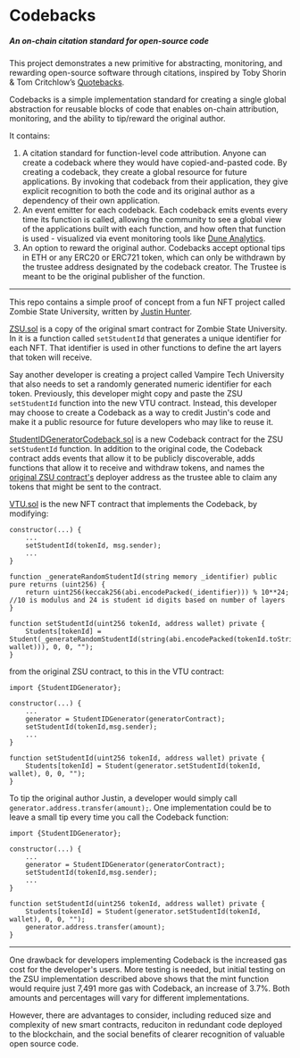 # Codebacks
##### An on-chain citation standard for open-source code

This project demonstrates a new primitive for abstracting, monitoring, and rewarding open-source software through citations, inspired by Toby Shorin & Tom Critchlow’s [Quotebacks](https://tomcritchlow.com/2020/06/09/quotebacks/).

Codebacks is a simple implementation standard for creating a single global abstraction for reusable blocks of code that enables on-chain attribution, monitoring, and the ability to tip/reward the original author.

It contains:

1. A citation standard for function-level code attribution. Anyone can create a codeback where they would have copied-and-pasted code. By creating a codeback, they create a global resource for future applications. By invoking that codeback from their application, they give explicit recognition to both the code and its original author as a dependency of their own application.
2. An event emitter for each codeback. Each codeback emits events every time its function is called, allowing the community to see a global view of the applications built with each function, and how often that function is used - visualized via event monitoring tools like [Dune Analytics](https://dune.com/queries/1503075).
3. An option to reward the original author. Codebacks accept optional tips in ETH or any ERC20 or ERC721 token, which can only be withdrawn by the trustee address designated by the codeback creator. The Trustee is meant to be the original publisher of the function.
---
This repo contains a simple proof of concept from a fun NFT project called Zombie State University, written by [Justin Hunter](https://twitter.com/polluterofminds).

[ZSU.sol](./contracts/ZSU.sol) is a copy of the original smart contract for Zombie State University. In it is a function called `setStudentId` that generates a unique identifier for each NFT. That identifier is used in other functions to define the art layers that token will receive. 

Say another developer is creating a project called Vampire Tech University that also needs to set a randomly generated numeric identifier for each token. Previously, this developer might copy and paste the ZSU `setStudentId` function into the new VTU contract. Instead, this developer may choose to create a Codeback as a way to credit Justin's code and make it a public resource for future developers who may like to reuse it.

[StudentIDGeneratorCodeback.sol](./contracts/StudentIDGeneratorCodeback.sol) is a new Codeback contract for the ZSU `setStudentId` function. In addition to the original code, the Codeback contract adds events that allow it to be publicly discoverable, adds functions that allow it to receive and withdraw tokens, and  names the [original ZSU contract's](https://etherscan.io/address/0xdb2448d266d311d35f56c46dd43884b7feeea76b) deployer address as the trustee able to claim any tokens that might be sent to the contract. 

[VTU.sol](./contracts/ZSUCodebackExample.sol) is the new NFT contract that implements the Codeback, by modifying:

```solidity
constructor(...) {
    ...
    setStudentId(tokenId, msg.sender); 
    ... 
}

function _generateRandomStudentId(string memory _identifier) public pure returns (uint256) {
    return uint256(keccak256(abi.encodePacked(_identifier))) % 10**24; //10 is modulus and 24 is student id digits based on number of layers
}

function setStudentId(uint256 tokenId, address wallet) private {
    Students[tokenId] = Student(_generateRandomStudentId(string(abi.encodePacked(tokenId.toString(), wallet))), 0, 0, "");
} 
```

from the original ZSU contract, to this in the VTU contract:

```solidity
import {StudentIDGenerator};

constructor(...) {
    ...
    generator = StudentIDGenerator(generatorContract);
    setStudentId(tokenId,msg.sender);
    ...
}

function setStudentId(uint256 tokenId, address wallet) private {
    Students[tokenId] = Student(generator.setStudentId(tokenId, wallet), 0, 0, "");
}
```

To tip the original author Justin, a developer would simply call `generator.address.transfer(amount);`. One implementation could be to leave a small tip every time you call the Codeback function:

```solidity
import {StudentIDGenerator};

constructor(...) {
    ...
    generator = StudentIDGenerator(generatorContract);
    setStudentId(tokenId,msg.sender);
    ...
}

function setStudentId(uint256 tokenId, address wallet) private {
    Students[tokenId] = Student(generator.setStudentId(tokenId, wallet), 0, 0, "");
    generator.address.transfer(amount);
}
```
---
One drawback for developers implementing Codeback is the increased gas cost for the developer's users. More testing is needed, but initial testing on the ZSU implementation described above shows that the mint function would require just 7,491 more gas with Codeback, an increase of 3.7%. Both amounts and percentages will vary for different implementations.

However, there are advantages to consider, including reduced size and complexity of new smart contracts, reduciton in redundant code deployed to the blockchain, and the social benefits of clearer recognition of valuable open source code.
